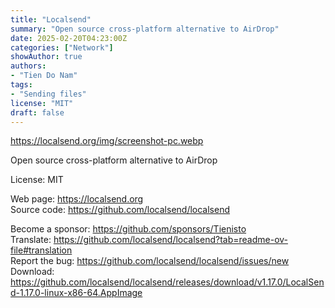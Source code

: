 ```yaml
---
title: "Localsend"
summary: "Open source cross-platform alternative to AirDrop"
date: 2025-02-20T04:23:00Z
categories: ["Network"]
showAuthor: true
authors:
- "Tien Do Nam"
tags: 
- "Sending files"
license: "MIT"
draft: false
---
```


https://localsend.org/img/screenshot-pc.webp

Open source cross-platform alternative to AirDrop

License: MIT

Web page: <https://localsend.org>  
Source code: <https://github.com/localsend/localsend>

Become a sponsor: <https://github.com/sponsors/Tienisto>  
Translate: <https://github.com/localsend/localsend?tab=readme-ov-file#translation>  
Report the bug: <https://github.com/localsend/localsend/issues/new>  
Download: <https://github.com/localsend/localsend/releases/download/v1.17.0/LocalSend-1.17.0-linux-x86-64.AppImage>
